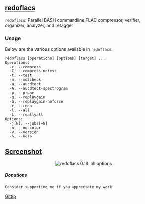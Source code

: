 ## [redoflacs](/sirjaren/redoflacs)
`redoflacs`: Parallel BASH commandline FLAC compressor, verifier, organizer, analyzer, and retagger.

### Usage
Below are the various options available in `redoflacs`:

	redoflacs [operations] [options] [target] ...
	Operations:
	  -c, --compress
	  -C, --compress-notest
	  -t, --test
	  -m, --md5check
	  -a, --aucdtect
	  -A, --aucdtect-spectrogram
	  -p, --prune
	  -g, --replaygain
	  -G, --replaygain-noforce
	  -r, --redo
	  -l, --all
	  -L, --reallyall
	Options:
	  -j[N], --jobs[=N]
	  -n, --no-color
	  -v, --version
	  -h, --help

## [Screenshot](/sirjaren/repository-images/tree/master/redoflacs)
<p align="center">
	<img src="https://raw.github.com/sirjaren/repository-images/master/redoflacs/redoflacs_0.18_all.png" alt="redoflacs 0.18: all options"/>
</p>

##### Donations
`Consider supporting me if you appreciate my work!`

[Gittip](https://www.gittip.com/sirjaren "Gittip")
